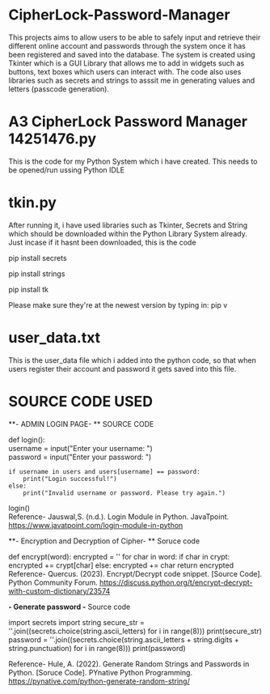 # CipherLock-Password-Manager
This projects aims to allow users to be able to safely input and retrieve their different online account and passwords through the system once it has been registered and saved into the database. The system is created using Tkinter which is a GUI Library that allows me to add in widgets such as buttons, text boxes which users can interact with. The code also uses libraries such as secrets and strings to asssit me in generating values and letters (passcode generation). 

# A3 CipherLock Password Manager 14251476.py
This is the code for my Python System which i have created. This needs to be opened/run ussing Python IDLE

# tkin.py
After running it, i have used libraries such as Tkinter, Secrets and String which should be downloaded within the Python Library System already.
Just incase if it hasnt been downloaded, this is the code

pip install secrets

pip install strings

pip install tk

Please make sure they're at the newest version by typing in:
pip v

# user_data.txt
This is the user_data file which i added into the python code, so that when users register their account and password it gets saved into this file. 

# SOURCE CODE USED

**- ADMIN LOGIN PAGE- **
SOURCE CODE 
  
def login():  
    username = input("Enter your username: ")  
    password = input("Enter your password: ")  
  
    if username in users and users[username] == password:  
        print("Login successful!")  
    else:  
        print("Invalid username or password. Please try again.")  
  
login()  
Reference-  Jauswal,S. (n.d.). Login Module in Python. JavaTpoint. https://www.javatpoint.com/login-module-in-python

**- Encryption and Decryption of Cipher- **
Soruce code 

def encrypt(word):
    encrypted = ''
    for char in word:
        if char in crypt:
            encrypted += crypt[char]
        else:
            encrypted += char
    return encrypted
Reference- Quercus. (2023). Encrypt/Decrypt code snippet. [Source Code]. Python Community Forum. https://discuss.python.org/t/encrypt-decrypt-with-custom-dictionary/23574

**- Generate password -**
Source code 

import secrets
import string
secure_str = ''.join((secrets.choice(string.ascii_letters) for i in range(8)))
print(secure_str)
password = ''.join((secrets.choice(string.ascii_letters + string.digits + string.punctuation) for i in range(8)))
print(password)

Reference- Hule, A. (2022). Generate Random Strings and Passwords in Python. [Soruce Code]. PYnative Python Programming. https://pynative.com/python-generate-random-string/

